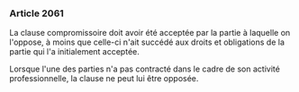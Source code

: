 ### Article 2061

La clause compromissoire doit avoir été acceptée par la partie à laquelle on l'oppose, à moins que celle-ci n'ait succédé aux droits et obligations de la partie qui l'a initialement acceptée.

Lorsque l'une des parties n'a pas contracté dans le cadre de son activité professionnelle, la clause ne peut lui être opposée.

